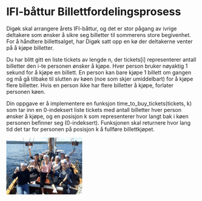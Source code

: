 # IFI-båttur Billettfordelingsprosess

Digøk skal arrangere årets IFI-båttur, og det er stor pågang av ivrige deltakere som ønsker å sikre seg billetter til sommerens store begivenhet. For å håndtere billettsalget, har Digøk satt opp en kø der deltakerne venter på å kjøpe billetter.

Du har blitt gitt en liste tickets av lengde n, der tickets[i] representerer antall billetter den i-te personen ønsker å kjøpe. Hver person bruker nøyaktig 1 sekund for å kjøpe en billett. En person kan bare kjøpe 1 billett om gangen og må gå tilbake til slutten av køen (noe som skjer umiddelbart) for å kjøpe flere billetter. Hvis en person ikke har flere billetter å kjøpe, forlater personen køen.

Din oppgave er å implementere en funksjon time_to_buy_tickets(tickets, k) som tar inn en 0-indeksert liste tickets med antall billetter hver person ønsker å kjøpe, og en posisjon k som representerer hvor langt bak i køen personen befinner seg (0-indeksert). Funksjonen skal returnere hvor lang tid det tar for personen på posisjon k å fullføre billettkjøpet.

<img src="img.jpg" alt="Alt Text" width="200">


